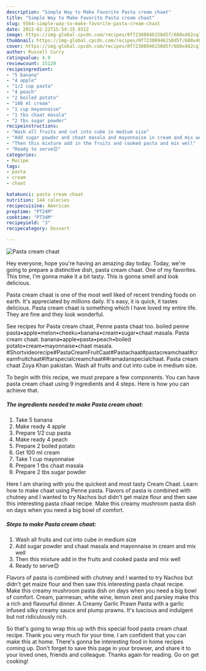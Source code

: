 ```yaml
---
description: "Simple Way to Make Favorite Pasta cream chaat"
title: "Simple Way to Make Favorite Pasta cream chaat"
slug: 5564-simple-way-to-make-favorite-pasta-cream-chaat
date: 2022-02-22T15:54:15.931Z
image: https://img-global.cpcdn.com/recipes/0f72308946150d5f/680x482cq70/pasta-cream-chaat-recipe-main-photo.jpg
thumbnail: https://img-global.cpcdn.com/recipes/0f72308946150d5f/680x482cq70/pasta-cream-chaat-recipe-main-photo.jpg
cover: https://img-global.cpcdn.com/recipes/0f72308946150d5f/680x482cq70/pasta-cream-chaat-recipe-main-photo.jpg
author: Russell Curry
ratingvalue: 4.9
reviewcount: 15120
recipeingredient:
- "5 banana"
- "4 apple"
- "1/2 cup pasta"
- "4 peach"
- "2 boiled potato"
- "100 ml cream"
- "1 cup mayonnaise"
- "1 tbs chaat masala"
- "2 tbs sugar powder"
recipeinstructions:
- "Wash all fruits and cut into cube in medium size"
- "Add sugar powder and chaat masala and mayonnaise in cream and mix well"
- "Then this mixture add in the fruits and cooked pasta and mix well"
- "Ready to serve😊"
categories:
- Recipe
tags:
- pasta
- cream
- chaat

katakunci: pasta cream chaat 
nutrition: 144 calories
recipecuisine: American
preptime: "PT24M"
cooktime: "PT34M"
recipeyield: "3"
recipecategory: Dessert

---
```



![Pasta cream chaat](https://img-global.cpcdn.com/recipes/0f72308946150d5f/680x482cq70/pasta-cream-chaat-recipe-main-photo.jpg)

Hey everyone, hope you're having an amazing day today. Today, we're going to prepare a distinctive dish, pasta cream chaat. One of my favorites. This time, I'm gonna make it a bit tasty. This is gonna smell and look delicious.

Pasta cream chaat is one of the most well liked of recent trending foods on earth. It's appreciated by millions daily. It's easy, it is quick, it tastes delicious. Pasta cream chaat is something which I have loved my entire life. They are fine and they look wonderful.

See recipes for Pasta cream chaat, Penne pasta chaat too. boiled penne pasta•apple•melon•cheeku•banana•cream•sugar•chaat masala. Pasta cream chaat. banana•apple•pasta•peach•boiled potato•cream•mayonnaise•chaat masala. #Shortvideorecipe#PastaCreamFruitCaat#Pastachaat#pastacreamchaat#creamfruitchaat#iftarspecialcreamchaat##ramadanspecialchaat. Pasta cream chaat Zoya Khan pakistan. Wash all fruits and cut into cube in medium size.


To begin with this recipe, we must prepare a few components. You can have pasta cream chaat using 9 ingredients and 4 steps. Here is how you can achieve that.

<!--inarticleads1-->

##### The ingredients needed to make Pasta cream chaat:

1. Take 5 banana
1. Make ready 4 apple
1. Prepare 1/2 cup pasta
1. Make ready 4 peach
1. Prepare 2 boiled potato
1. Get 100 ml cream
1. Take 1 cup mayonnaise
1. Prepare 1 tbs chaat masala
1. Prepare 2 tbs sugar powder


Here I am sharing with you the quickest and most tasty Cream Chaat. Learn how to make chaat using Penne pasta. Flavors of pasta is combined with chutney and I wanted to try Nachos but didn&#39;t get maize flour and then saw this interesting pasta chaat recipe. Make this creamy mushroom pasta dish on days when you need a big bowl of comfort. 

<!--inarticleads2-->

##### Steps to make Pasta cream chaat:

1. Wash all fruits and cut into cube in medium size
1. Add sugar powder and chaat masala and mayonnaise in cream and mix well
1. Then this mixture add in the fruits and cooked pasta and mix well
1. Ready to serve😊


Flavors of pasta is combined with chutney and I wanted to try Nachos but didn&#39;t get maize flour and then saw this interesting pasta chaat recipe. Make this creamy mushroom pasta dish on days when you need a big bowl of comfort. Cream, parmesan, white wine, lemon zest and parsley make this a rich and flavourful dinner. A Creamy Garlic Prawn Pasta with a garlic infused silky creamy sauce and plump prawns. It&#39;s luscious and indulgent but not ridiculously rich. 

So that's going to wrap this up with this special food pasta cream chaat recipe. Thank you very much for your time. I am confident that you can make this at home. There's gonna be interesting food in home recipes coming up. Don't forget to save this page in your browser, and share it to your loved ones, friends and colleague. Thanks again for reading. Go on get cooking!
